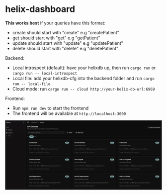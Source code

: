 # helix-dashboard

**This works best** if your queries have this format:
- create should start with "create" e.g "createPatient"
- get should start with "get" e.g "getPatient"
- update should start with "update" e.g "updatePatient"
- delete should start with "delete" e.g "deletePatient"


Backend:
- Local introspect (default): have your helixdb up, then run `cargo run` or `cargo run -- local-introspect`
- Local file: add your helixdb-cfg into the backend folder and run `cargo run -- local-file`
- Cloud mode: run `cargo run -- cloud http://your-helix-db-url:6969`

Frontend:
- Run `npm run dev` to start the frontend
- The frontend will be available at `http://localhost:3000`


![Dashboard](./public/dashboard.png)
